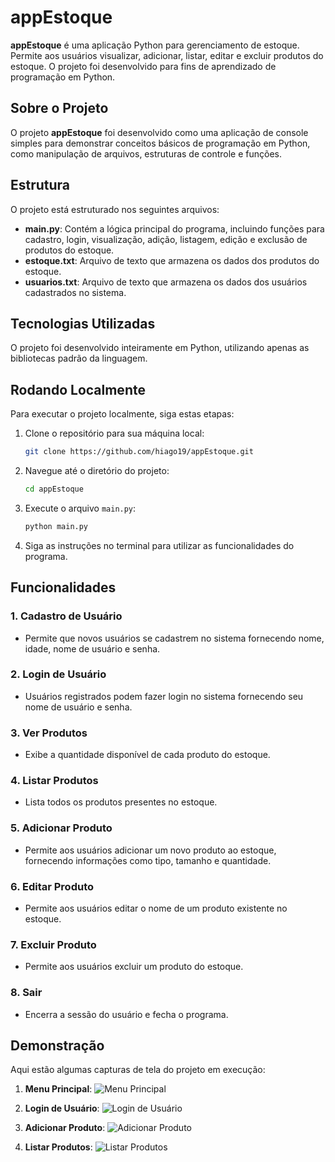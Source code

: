 # appEstoque

**appEstoque** é uma aplicação Python para gerenciamento de estoque. Permite aos usuários visualizar, adicionar, listar, editar e excluir produtos do estoque. O projeto foi desenvolvido para fins de aprendizado de programação em Python.

## Sobre o Projeto

O projeto **appEstoque** foi desenvolvido como uma aplicação de console simples para demonstrar conceitos básicos de programação em Python, como manipulação de arquivos, estruturas de controle e funções.

## Estrutura

O projeto está estruturado nos seguintes arquivos:

- **main.py**: Contém a lógica principal do programa, incluindo funções para cadastro, login, visualização, adição, listagem, edição e exclusão de produtos do estoque.
- **estoque.txt**: Arquivo de texto que armazena os dados dos produtos do estoque.
- **usuarios.txt**: Arquivo de texto que armazena os dados dos usuários cadastrados no sistema.

## Tecnologias Utilizadas

O projeto foi desenvolvido inteiramente em Python, utilizando apenas as bibliotecas padrão da linguagem.

## Rodando Localmente

Para executar o projeto localmente, siga estas etapas:

1. Clone o repositório para sua máquina local:

   ```bash
   git clone https://github.com/hiago19/appEstoque.git
   ```

2. Navegue até o diretório do projeto:

   ```bash
   cd appEstoque
   ```

3. Execute o arquivo `main.py`:

   ```bash
   python main.py
   ```

4. Siga as instruções no terminal para utilizar as funcionalidades do programa.

## Funcionalidades

### 1. Cadastro de Usuário

- Permite que novos usuários se cadastrem no sistema fornecendo nome, idade, nome de usuário e senha.

### 2. Login de Usuário

- Usuários registrados podem fazer login no sistema fornecendo seu nome de usuário e senha.

### 3. Ver Produtos

- Exibe a quantidade disponível de cada produto do estoque.

### 4. Listar Produtos

- Lista todos os produtos presentes no estoque.

### 5. Adicionar Produto

- Permite aos usuários adicionar um novo produto ao estoque, fornecendo informações como tipo, tamanho e quantidade.

### 6. Editar Produto

- Permite aos usuários editar o nome de um produto existente no estoque.

### 7. Excluir Produto

- Permite aos usuários excluir um produto do estoque.

### 8. Sair

- Encerra a sessão do usuário e fecha o programa.

## Demonstração

Aqui estão algumas capturas de tela do projeto em execução:

1. **Menu Principal**:
   ![Menu Principal](https://github.com/hiago19/appEstoque/assets/81202387/996ad42e-2df8-40ba-b6fe-70485e90e049)


2. **Login de Usuário**:
   ![Login de Usuário](https://github.com/hiago19/appEstoque/assets/81202387/ad72c66b-2cd3-4e63-ae97-d3784c57cc10)


3. **Adicionar Produto**:
   ![Adicionar Produto](https://github.com/hiago19/appEstoque/assets/81202387/4851662b-5ea2-4317-914f-b748e6d93c36)


4. **Listar Produtos**:
   ![Listar Produtos](https://github.com/hiago19/appEstoque/assets/81202387/e890b83b-cec0-419b-aaa0-0cb58dd3ba51)

